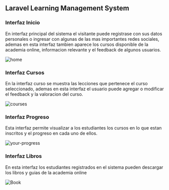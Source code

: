 ## Laravel Learning Management System


### Interfaz Inicio

En interfaz principal del sistema el visitante puede registrase con sus datos personales o ingresar con algunas de las mas importantes redes sociales, ademas en esta interfaz tambien aparece los cursos disponible de la academia online, informacion relevante y el feedback de algunos usuarios.

<img src="https://i.ibb.co/M8b8s14/home.png" alt="home" border="0">

### Interfaz Cursos
En la interfaz curso se muestra las lecciones que pertenece el curso seleccionado, ademas en esta interfaz el usuario puede agregar o modificar el feedback y la valoracion del curso.

<img src="https://i.ibb.co/4ZbZbCJ/courses.png" alt="courses" border="0">

### Interfaz Progreso
Esta interfaz permite visualizar a los estudiantes los cursos en lo que estan inscritos y el progreso en cada uno de ellos.

<img src="https://i.ibb.co/gvvXGpj/your-progress.png" alt="your-progress" border="0">

### Interfaz Libros

En esta interfaz los estudiantes registrados en el sistema pueden descargar los libros y guias de la academia online

<img src="https://i.ibb.co/D587VmJ/Book.png" alt="Book" border="0">


